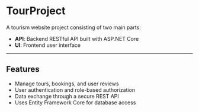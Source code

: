 # TourProject

A tourism website project consisting of two main parts:  
- **API**: Backend RESTful API built with ASP.NET Core  
- **UI**: Frontend user interface

---

## Features

- Manage tours, bookings, and user reviews  
- User authentication and role-based authorization  
- Data exchange through a secure REST API    
- Uses Entity Framework Core for database access


